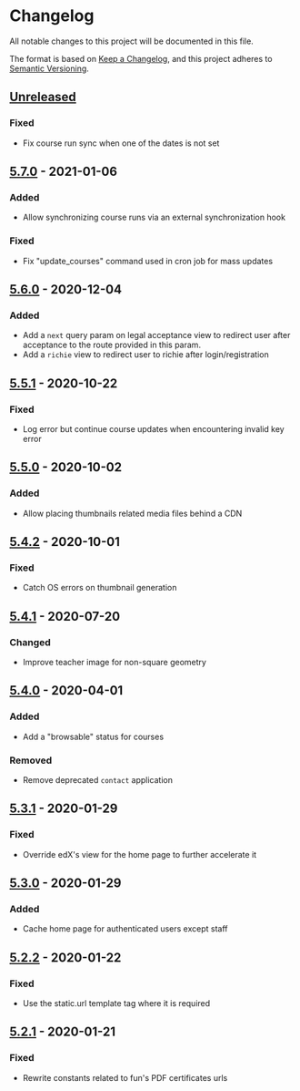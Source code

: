 # Changelog

All notable changes to this project will be documented in this file.

The format is based on [Keep a Changelog](https://keepachangelog.com/en/1.0.0/),
and this project adheres to [Semantic Versioning](https://semver.org/spec/v2.0.0.html).

## [Unreleased]

### Fixed

- Fix course run sync when one of the dates is not set

## [5.7.0] - 2021-01-06

### Added

- Allow synchronizing course runs via an external synchronization hook

### Fixed

- Fix "update_courses" command used in cron job for mass updates

## [5.6.0] - 2020-12-04

### Added

- Add a `next` query param on legal acceptance view to redirect user after
  acceptance to the route provided in this param.
- Add a `richie` view to redirect user to richie after login/registration

## [5.5.1] - 2020-10-22

### Fixed

- Log error but continue course updates when encountering invalid key error

## [5.5.0] - 2020-10-02

### Added

- Allow placing thumbnails related media files behind a CDN

## [5.4.2] - 2020-10-01

### Fixed

- Catch OS errors on thumbnail generation

## [5.4.1] - 2020-07-20

### Changed

- Improve teacher image for non-square geometry

## [5.4.0] - 2020-04-01

### Added

- Add a "browsable" status for courses

### Removed

- Remove deprecated `contact` application

## [5.3.1] - 2020-01-29

### Fixed

- Override edX's view for the home page to further accelerate it

## [5.3.0] - 2020-01-29

### Added

- Cache home page for authenticated users except staff

## [5.2.2] - 2020-01-22

### Fixed

- Use the static.url template tag where it is required

## [5.2.1] - 2020-01-21

### Fixed

- Rewrite constants related to fun's PDF certificates urls

[unreleased]: https://github.com/openfun/fun-apps/compare/v5.7.0...HEAD
[5.7.0]: https://github.com/openfun/fun-apps/compare/v5.6.0...v5.7.0
[5.6.0]: https://github.com/openfun/fun-apps/compare/v5.5.1...v5.6.0
[5.5.1]: https://github.com/openfun/fun-apps/compare/v5.5.0...v5.5.1
[5.5.0]: https://github.com/openfun/fun-apps/compare/v5.4.2...v5.5.0
[5.4.2]: https://github.com/openfun/fun-apps/compare/v5.4.0...v5.4.2
[5.4.1]: https://github.com/openfun/fun-apps/compare/v5.4.0...v5.4.1
[5.4.0]: https://github.com/openfun/fun-apps/compare/v5.3.1...v5.4.0
[5.3.1]: https://github.com/openfun/fun-apps/compare/v5.3.0...v5.3.1
[5.3.0]: https://github.com/openfun/fun-apps/compare/v5.2.2...v5.3.0
[5.2.2]: https://github.com/openfun/fun-apps/compare/v5.2.1...v5.2.2
[5.2.1]: https://github.com/openfun/fun-apps/releases/tag/v5.2.1
[5.2.1]: https://github.com/openfun/fun-apps/releases/tag/v5.2.1
